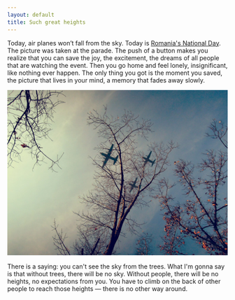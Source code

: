 ```yaml
---
layout: default
title: Such great heights
---
```


Today, air planes won’t fall from the sky. Today is [Romania's National Day](http://instagram.com/p/Ww8U5/). The picture was taken at the parade. The push of a button makes you realize that you can save the joy, the excitement, the dreams of all people that are watching the event. Then you go home and feel lonely, insignificant, like nothing ever happen. The only thing you got is the moment you saved, the picture that lives in your mind, a memory that fades away slowly.

**![Great Hights](/images/great-heights.jpg)**

There is a saying: you can't see the sky from the trees. What I'm gonna say is that without trees, there will be no sky. Without people, there will be no heights, no expectations from you. You have to climb on the back of other people to reach those heights — there is no other way around.
